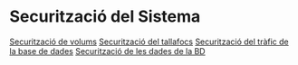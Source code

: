 # Securització del Sistema

[Securització de volums](config_lvm.md)
[Securització del tallafocs](regles_ufw.md)
[Securització del tràfic de la base de dades](xifrat_SSL.md)
[Securització de les dades de la BD](copies_de_seguretat.md)
